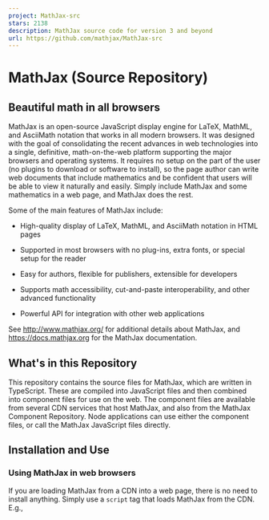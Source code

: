 ```yaml
---
project: MathJax-src
stars: 2138
description: MathJax source code for version 3 and beyond
url: https://github.com/mathjax/MathJax-src
---
```


MathJax (Source Repository)
===========================

Beautiful math in all browsers
------------------------------

MathJax is an open-source JavaScript display engine for LaTeX, MathML, and AsciiMath notation that works in all modern browsers. It was designed with the goal of consolidating the recent advances in web technologies into a single, definitive, math-on-the-web platform supporting the major browsers and operating systems. It requires no setup on the part of the user (no plugins to download or software to install), so the page author can write web documents that include mathematics and be confident that users will be able to view it naturally and easily. Simply include MathJax and some mathematics in a web page, and MathJax does the rest.

Some of the main features of MathJax include:

-   High-quality display of LaTeX, MathML, and AsciiMath notation in HTML pages
    
-   Supported in most browsers with no plug-ins, extra fonts, or special setup for the reader
    
-   Easy for authors, flexible for publishers, extensible for developers
    
-   Supports math accessibility, cut-and-paste interoperability, and other advanced functionality
    
-   Powerful API for integration with other web applications
    

See http://www.mathjax.org/ for additional details about MathJax, and https://docs.mathjax.org for the MathJax documentation.

What's in this Repository
-------------------------

This repository contains the source files for MathJax, which are written in TypeScript. These are compiled into JavaScript files and then combined into component files for use on the web. The component files are available from several CDN services that host MathJax, and also from the MathJax Component Repository. Node applications can use either the component files, or call the MathJax JavaScript files directly.

Installation and Use
--------------------

### Using MathJax in web browsers

If you are loading MathJax from a CDN into a web page, there is no need to install anything. Simply use a `script` tag that loads MathJax from the CDN. E.g.,

<script id\="MathJax-script" async src\="https://cdn.jsdelivr.net/npm/mathjax@3/es5/tex-mml-chtml.js"\></script\>

See the MathJax documentation, the MathJax Web Demos, and the MathJax Component Repository for more information.

### Using MathJax Components in node applications

To use MathJax components in a node application, install the `mathjax` package:

npm install mathjax@3

(we are still making updates to version 2, so you should include `@3` since the latest chronological version may not be version 3).

Then require `mathjax` within your application:

require('mathjax').init({ ... }).then((MathJax) \=> { ... });

where the first `{ ... }` is a MathJax configuration, and the second `{ ... }` is the code to run after MathJax has been loaded. E.g.

require('mathjax').init({
  loader: {load: \['input/tex', 'output/svg'\]}
}).then((MathJax) \=> {
  const svg \= MathJax.tex2svg('\\\\frac{1}{x^2-1}', {display: true});
  console.log(MathJax.startup.adaptor.outerHTML(svg));
}).catch((err) \=> console.log(err.message));

**Note:** this technique is for node-based applications only, not for browser applications. This method sets up an alternative DOM implementation, which you don't need in the browser, and tells MathJax to use node's `require()` command to load external modules. This setup will not work properly in the browser, even if you webpack it or bundle it in other ways.

See the documentation and the MathJax Node Repository for more details.

### Using MathJax modules directly in node applications

You can use the MathJax JavaScript files (as opposed to MathJax components) directly in node applications. This gives you the greatest flexibility, but requires more coding. To use this approach, install the `mathjax-full` package:

```
npm install mathjax-full
```

This will provide the following directories:

```
node_modules/
  mathjax-full/
    ts/                  the MathJax source TypeScript files
    js/                  the compiled JavaScript files
    components/          the component build tools and control files
    es5/                 the packages component files
```

You can use the components and JavaScript files directly in your node applications (see the MathJax node demos for examples).

If you want to work from the GitHub repository directly, then do the following:

git clone https://github.com/mathjax/MathJax-src.git mathjax-src
cd mathjax-src
npm run --silent compile
npm run --silent make-components

in order to compile the JavaScript files from the TypeScript source, and build the component files from the JavaScript files.

Code Contributions
------------------

If you are interested in contributing code to MathJax, please see the documentation for contributors for details on how to do this, and for the policies for making pull requests. In particular, please be careful that you are working from the proper branch in the git repository, or you may be asked to rebase your changes when you make a pull request.

MathJax Community
-----------------

The main MathJax website is http://www.mathjax.org, and it includes announcements and other important information. A MathJax user forum for asking questions and getting assistance is hosted at Google, and the MathJax bug tracker is hosted at GitHub.

Before reporting a bug, please check that it has not already been reported. Also, please use the bug tracker (rather than the help forum) for reporting bugs, and use the user's forum (rather than the bug tracker) for questions about how to use MathJax.

MathJax Resources
-----------------

-   MathJax Documentation
-   MathJax Components
-   MathJax Source Code
-   MathJax Web Examples
-   MathJax Node Examples
-   MathJax Bug Tracker
-   MathJax Users' Group
